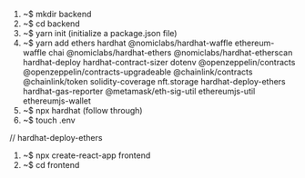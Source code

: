 1. ~$ mkdir backend
2. ~$ cd backend
3. ~$ yarn init (initialize a package.json file)
4. ~$ yarn add ethers hardhat @nomiclabs/hardhat-waffle ethereum-waffle chai @nomiclabs/hardhat-ethers @nomiclabs/hardhat-etherscan hardhat-deploy hardhat-contract-sizer dotenv @openzeppelin/contracts @openzeppelin/contracts-upgradeable @chainlink/contracts @chainlink/token solidity-coverage nft.storage hardhat-deploy-ethers hardhat-gas-reporter @metamask/eth-sig-util ethereumjs-util ethereumjs-wallet
5. ~$ npx hardhat (follow through)
6. ~$ touch .env

// hardhat-deploy-ethers

1. ~$ npx create-react-app frontend
2. ~$ cd frontend
